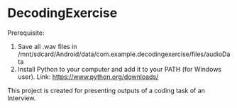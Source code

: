 # DecodingExercise

Prerequisite: 
1. Save all .wav files in /mnt/sdcard/Android/data/com.example.decodingexercise/files/audioData
2. Install Python to your computer and add it to your PATH (for Windows user).
    Link: https://www.python.org/downloads/
    
This project is created for presenting outputs of a coding task of an Interview.
